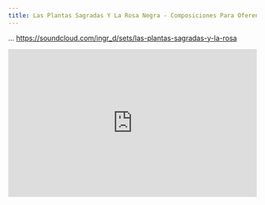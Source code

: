 ```yaml
---
title: Las Plantas Sagradas Y La Rosa Negra - Composiciones Para Oferendas (Collaborative Fusion Orchestra)
---
```


...
https://soundcloud.com/ingr_d/sets/las-plantas-sagradas-y-la-rosa

<iframe width="100%" height="300" scrolling="no" frameborder="no" allow="autoplay" src="https://w.soundcloud.com/player/?url=https%3A//api.soundcloud.com/tracks/628206879&color=%23ff5500&auto_play=false&hide_related=false&show_comments=true&show_user=true&show_reposts=false&show_teaser=true&visual=true"></iframe>
